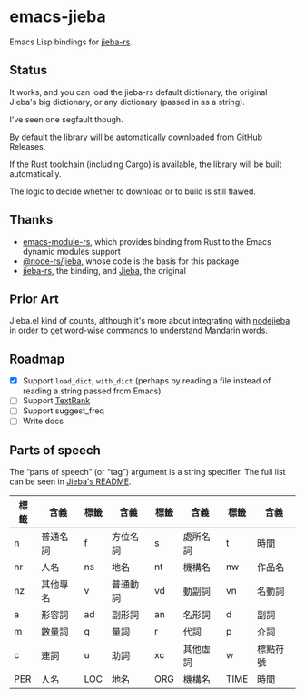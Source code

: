 # emacs-jieba

Emacs Lisp bindings for [jieba-rs][jieba-rs].

## Status

It works, and you can load the jieba-rs default dictionary, the original Jieba's big dictionary, or any dictionary (passed in as a string).

I've seen one segfault though.

By default the library will be automatically downloaded from GitHub Releases.

If the Rust toolchain (including Cargo) is available, the library will be built automatically.

The logic to decide whether to download or to build is still flawed.

## Thanks

- [emacs-module-rs](https://github.com/ubolonton/emacs-module-rs), which provides binding from Rust to the Emacs dynamic modules support
- [@node-rs/jieba](https://github.com/napi-rs/node-rs/tree/main/packages/jieba), whose code is the basis for this package
- [jieba-rs][jieba-rs], the binding, and [Jieba](https://github.com/fxsjy/jieba), the original

[jieba-rs]: https://github.com/messense/jieba-rs

## Prior Art

Jieba.el kind of counts, although it's more about integrating with [nodejieba](https://github.com/yanyiwu/nodejieba) in order to get word-wise commands to understand Mandarin words.

## Roadmap

- [x] Support `load_dict`, `with_dict` (perhaps by reading a file instead of reading a string passed from Emacs)
- [ ] Support [TextRank](https://docs.rs/jieba-rs/latest/jieba_rs/struct.TextRank.html)
- [ ] Support suggest_freq
- [ ] Write docs

## Parts of speech

The “parts of speech” (or “tag”) argument is a string specifier. The full list can be seen in [Jieba's README](https://github.com/fxsjy/jieba).

| 標籤 | 含義     | 標籤 | 含義     | 標籤 | 含義     | 標籤 | 含義     |
|------|----------|------|----------|------|----------|------|----------|
| n    | 普通名詞 | f    | 方位名詞 | s    | 處所名詞 | t    | 時間     |
| nr   | 人名     | ns   | 地名     | nt   | 機構名   | nw   | 作品名   |
| nz   | 其他專名 | v    | 普通動詞 | vd   | 動副詞   | vn   | 名動詞   |
| a    | 形容詞   | ad   | 副形詞   | an   | 名形詞   | d    | 副詞     |
| m    | 數量詞   | q    | 量詞     | r    | 代詞     | p    | 介詞     |
| c    | 連詞     | u    | 助詞     | xc   | 其他虛詞 | w    | 標點符號 |
| PER  | 人名     | LOC  | 地名     | ORG  | 機構名   | TIME | 時間     |
